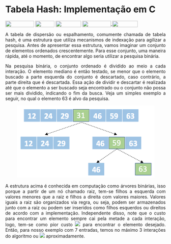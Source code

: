 # Tabela Hash: Implementação em C

<div style="display: inline-block;">
<img align="center" height="20px" width="90px" src="https://img.shields.io/badge/Maintained%3F-yes-green.svg"/> 
<img align="center" height="20px" width="60px" src="https://img.shields.io/badge/C%2B%2B-00599C?style=for-the-badge&logo=c%2B%2B&logoColor=white"/> 
<img align="center" height="20px" width="80px" src="https://img.shields.io/badge/Made%20for-VSCode-1f425f.svg"/> 
<a href="https://github.com/mpiress/midpy/issues">
<img align="center" height="20px" width="90px" src="https://img.shields.io/badge/contributions-welcome-brightgreen.svg?style=flat"/>
<img align="center" height="20px" width="80px" src="https://badgen.net/badge/license/MIT/green"/>
</a> 
</div>

<p> </p>
<p> </p>

<p align="justify">
A tabela de dispersão ou espalhamento, comumente chamada de tabela hash, é uma estrutura que utiliza mecanismos de indexação para agilizar a pesquisa. Antes de apresentar essa estrutura, vamos imaginar um conjunto de elementos ordenados crescentemente. Para esse conjunto, uma maneira rápida, até o momento, de encontrar algo seria utilizar a pesquisa binária.
</p>

<p align="justify">
Na pesquisa binária, o conjunto ordenado é dividido ao meio a cada interação. O elemento mediano é então testado, se menor que o elemento buscado a parte esquerda do conjunto é descartado, caso contrário, a parte direita que é descartada. Essa ação de dividir e descartar é realizada até que o elemento a ser buscado seja encontrado ou o conjunto não possa ser mais dividido, indicando o fim da busca. Veja um simples exemplo a seguir, no qual o elemento 63 é alvo da pesquisa.
</p>

<p align="center">
	<img src="imgs/pesqbin.png"/> 
</p> 

<p align="justify">
A estrutura acima é conhecida em computação como árvores binárias, isso porque a partir de um nó chamado raiz, tem-se filhos a esquerda com valores menores que a raiz e filhos a direita com valores maiores. Valores iguais a raiz são organizados via regra, ou seja, podem ser armazenados junto com a raiz ou podem ser inseridos como filhos esquerdos ou direitos de acordo com a implementação. Independente disso, note que o custo para encontrar um elemento sempre cai pela metade a cada interação, logo, tem-se como pior custo <img src="https://render.githubusercontent.com/render/math?math=\mathcal{O}(n\log{}n)"> para encontrar o elemento desejado. Então, para nosso exemplo com 7 entradas, temos no máximo 3 interações do algoritmo ou <img src="https://render.githubusercontent.com/render/math?math=log{_2}7 = 2^3)"> aproximadamente.
</p>